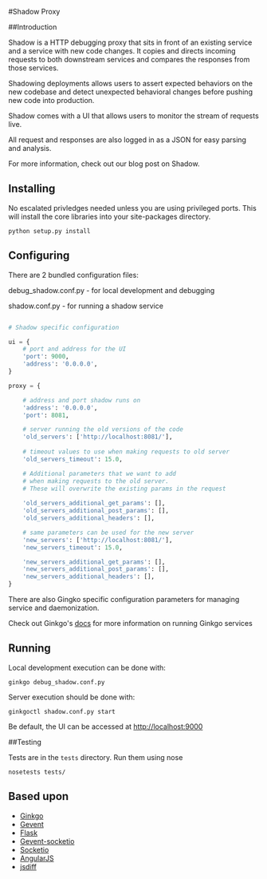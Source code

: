 
#Shadow Proxy

##Introduction

Shadow is a HTTP debugging proxy that sits in front of an existing service and a service with new code changes. It copies and directs incoming requests to both downstream services and compares the responses from those services.

Shadowing deployments allows users to assert expected behaviors on the new codebase and detect unexpected behavioral changes before pushing new code into production.

Shadow comes with a UI that allows users to monitor the stream of requests live.

All request and responses are also logged in as a JSON for easy parsing and analysis. 

For more information, check out our blog post on Shadow. 

## Installing

No escalated privledges needed unless you are using privileged ports.  This will install the core libraries into your site-packages directory.

	python setup.py install

## Configuring

There are 2 bundled configuration files:

debug_shadow.conf.py - for local development and debugging

shadow.conf.py - for running a shadow service

```python 

# Shadow specific configuration

ui = {
	# port and address for the UI
    'port': 9000, 
    'address': '0.0.0.0',
}

proxy = {

    # address and port shadow runs on
    'address': '0.0.0.0',
    'port': 8081,

	# server running the old versions of the code
    'old_servers': ['http://localhost:8081/'],
    
    # timeout values to use when making requests to old server
    'old_servers_timeout': 15.0,

	# Additional parameters that we want to add 
	# when making requests to the old server.
	# These will overwrite the existing params in the request
	
    'old_servers_additional_get_params': [],
    'old_servers_additional_post_params': [],
    'old_servers_additional_headers': [],

	# same parameters can be used for the new server
    'new_servers': ['http://localhost:8081/'],
    'new_servers_timeout': 15.0,

    'new_servers_additional_get_params': [],
    'new_servers_additional_post_params': [],
    'new_servers_additional_headers': [],
}

```
	
There are also Gingko specific configuration parameters for managing service and daemonization. 

Check out Ginkgo's [docs](http://ginkgo.readthedocs.org/en/latest/index.html) for more information on running Ginkgo services

## Running

Local development execution can be done with:

    ginkgo debug_shadow.conf.py

Server execution should be done with:

    ginkgoctl shadow.conf.py start

Be default, the UI can be accessed at [http://localhost:9000](http://localhost:9000)

##Testing

Tests are in the `tests` directory.  Run them using nose

    nosetests tests/


## Based upon

* [Ginkgo](https://github.com/progrium/ginkgo)
* [Gevent](http://www.gevent.org/)
* [Flask](http://flask.pocoo.org/)
* [Gevent-socketio](https://github.com/abourget/gevent-socketio)
* [Socketio](http://socket.io/)
* [AngularJS](http://angularjs.org/)
* [jsdiff](https://github.com/kpdecker/jsdiff)

